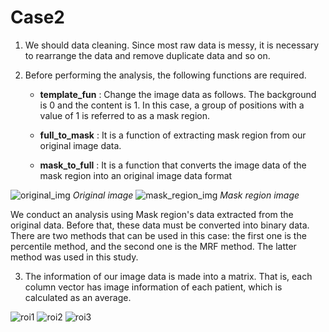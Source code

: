 # Case2

1. We should data cleaning. Since most raw data is messy, it is necessary to rearrange the data and remove duplicate data and so on.

2. Before performing the analysis, the following functions are required.  
    
     +  __template_fun__ : Change the image data as follows. The background is 0 and the content is 1. In this case, a group of positions with a value of 1 is referred to as a mask region.

     +  __full_to_mask__ : It is a function of extracting mask region from our original image data.

     +  __mask_to_full__ : It is a function that converts the image data of the mask region into an original image data format 

![original_img](https://user-images.githubusercontent.com/71793706/211830305-8afcad4a-153a-4534-b1f5-0bfdc5abd0f5.png) *Original image*
![mask_region_img](https://user-images.githubusercontent.com/71793706/211830264-6c85ca5a-e282-4699-b13a-11db173a0255.png)  *Mask region image*

We conduct an analysis using Mask region's data extracted from the original data. Before that, these data must be converted into binary data. There are two methods that can be used in this case: the first one is the percentile method, and the second one is the MRF method. The latter method was used in this study.


3. The information of our image data is made into a matrix. That is, each column vector has image information of each patient, which is calculated as an average.


![roi1](https://user-images.githubusercontent.com/71793706/211837418-2534ef07-2005-4236-87d5-6997d4438284.png)
![roi2](https://user-images.githubusercontent.com/71793706/211837419-90d71410-6fbe-4743-9d62-267c74eae35c.png)
![roi3](https://user-images.githubusercontent.com/71793706/211837420-29811067-548c-4673-bc9a-d58275a2113d.png)
